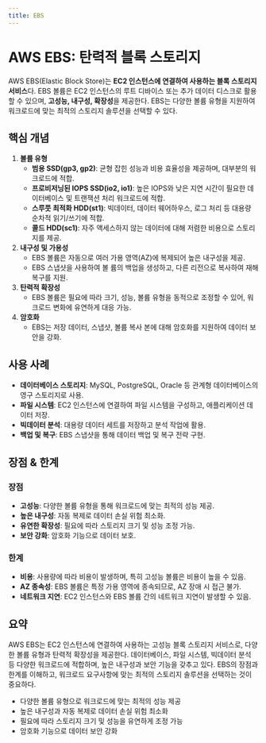 ```yaml
---
title: EBS
---
```

# AWS EBS: 탄력적 블록 스토리지
AWS EBS(Elastic Block Store)는 **EC2 인스턴스에 연결하여 사용하는 블록 스토리지 서비스**다.
EBS 볼륨은 EC2 인스턴스의 루트 디바이스 또는 추가 데이터 디스크로 활용할 수 있으며, **고성능, 내구성, 확장성**을 제공한다.
EBS는 다양한 볼륨 유형을 지원하여 워크로드에 맞는 최적의 스토리지 솔루션을 선택할 수 있다.
## 핵심 개념
1. **볼륨 유형**
   * **범용 SSD(gp3, gp2)**: 균형 잡힌 성능과 비용 효율성을 제공하며, 대부분의 워크로드에 적합.
   * **프로비저닝된 IOPS SSD(io2, io1)**: 높은 IOPS와 낮은 지연 시간이 필요한 데이터베이스 및 트랜잭션 처리 워크로드에 적합.
   * **스루풋 최적화 HDD(st1)**: 빅데이터, 데이터 웨어하우스, 로그 처리 등 대용량 순차적 읽기/쓰기에 적합.
   * **콜드 HDD(sc1)**: 자주 액세스하지 않는 데이터에 대해 저렴한 비용으로 스토리지를 제공.
2. **내구성 및 가용성**
   * EBS 볼륨은 자동으로 여러 가용 영역(AZ)에 복제되어 높은 내구성을 제공.
   * EBS 스냅샷을 사용하여 볼           륨의 백업을 생성하고, 다른 리전으로 복사하여 재해 복구를 지원.
3. **탄력적 확장성**
   * EBS 볼륨은 필요에 따라 크기, 성능, 볼륨 유형을 동적으로 조정할 수 있어, 워크로드 변화에 유연하게 대응 가능.
4. **암호화**
   * EBS는 저장 데이터, 스냅샷, 볼륨 복사           본에 대해 암호화를 지원하여 데이터 보안을 강화.
## 사용 사례
* **데이터베이스 스토리지**: MySQL, PostgreSQL, Oracle 등 관계형 데이터베이스의 영구 스토리지로 사용.
* **파일 시스템**: EC2 인스턴스에 연결하여 파일 시스템을 구성하고, 애플리케이션 데이터 저장.
* **빅데이터 분석**: 대용량 데이터 세트를 저장하고 분석 작업에 활용.
* **백업 및 복구**: EBS 스냅샷을 통해 데이터 백업 및 복구 전략 구현.
## 장점 & 한계
### 장점
* **고성능**: 다양한 볼륨 유형을 통해 워크로드에 맞는 최적의 성능 제공.
* **높은 내구성**: 자동 복제로 데이터 손실 위험 최소화.
* **유연한 확장성**: 필요에 따라 스토리지 크기 및 성능 조정 가능.
* **보안 강화**: 암호화 기능으로 데이터 보호.
### 한계
* **비용**: 사용량에 따라 비용이 발생하며, 특히 고성능  볼륨은 비용이 높을 수 있음.
* **AZ 종속성**: EBS 볼륨은 특정 가용 영역에 종속되므로, AZ 장애 시 접근 불가.
* **네트워크 지연**: EC2 인스턴스와 EBS 볼륨 간의 네트워크 지연이 발생할 수 있음.
## 요약
AWS EBS는 EC2 인스턴스에 연결하여 사용하는 고성능 블록 스토리지 서비스로, 다양한 볼륨 유형과 탄력적 확장성을 제공한다.
데이터베이스, 파일 시스템, 빅데이터 분석 등 다양한 워크로드에 적합하며, 높은 내구성과 보안 기능을 갖추고 있다.
EBS의 장점과 한계를 이해하고, 워크로드 요구사항에 맞는 최적의 스토리지 솔루션을 선택하는 것이 중요하다.
* 다양한 볼륨 유형으로 워크로드에 맞는 최적의 성능 제공
* 높은 내구성과 자동 복제로 데이터 손실 위험 최소화
* 필요에 따라 스토리지 크기 및 성능을 유연하게 조정 가능
* 암호화 기능으로 데이터 보안 강화